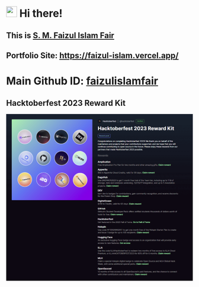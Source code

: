 # <img src="https://media.giphy.com/media/hvRJCLFzcasrR4ia7z/giphy.gif" width="29px" height="29px"> Hi there! 

## This is [S. M. Faizul Islam Fair](https://faizul-islam.vercel.app/) 
## Portfolio Site: [<u>https://faizul-islam.vercel.app/</u>](https://faizul-islam.vercel.app/)

# Main Github ID: [faizulislamfair](https://github.com/faizulislamfair)

## Hacktoberfest 2023 Reward Kit

<img alt="Hacktoberfest 2023 Reward Kit" width="1020px" src="hacktoberfest_reward.png" />